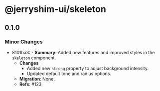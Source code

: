 # @jerryshim-ui/skeleton

## 0.1.0

### Minor Changes

- 8101ba3: - **Summary**: Added new features and improved styles in the `skeleton` component.
  - **Changes**
    - Added new `strong` property to adjust background intensity.
    - Updated default tone and radius options.
  - **Migration**: None.
  - **Refs**: #123
